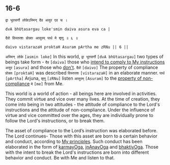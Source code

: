 ## 16-6


```shloka-sa
द्वा भूतसर्गौ लोकेऽस्मिन् दैव असुर एव च ।
```
```shloka-sa-hk
dvA bhUtasargau loke'smin daiva asura eva ca |
```
```shloka-sa
दैवो विस्तरशः प्रोक्तः आसुरम् पार्थ मे शृणु ॥ ६ ॥
```
```shloka-sa-hk
daivo vistarazaH proktaH Asuram pArtha me zRNu || 6 ||
```

`अस्मिन् लोके` `[asmin loke]` In this world, `द्वा भूतसर्गौ` `[dvA bhUtasargau]` two types of beings take form - `दैव` `[daiva]` those who [intend to comply to My instructions](deva_asura) `असुर` `[asura]` and those who [don't](deva_asura). `दैवो` `[daivo]` The property of compliance `प्रोक्तः` `[proktaH]` was described `विस्तरशः` `[vistarazaH]` in an elaborate manner. `पार्थ` `[pArtha]` Arjuna, `शृणु` `[zRNu]` listen `आसुरम्` `[Asuram]` to the [property of non-compliance](deva_asura) `मे` `[me]` from Me.

This world is a world of action - all beings here are involved in activities. They commit virtue and vice over many lives. At the time of creation, they come into being in two attitudes - the attitude of compliance to the Lord's instructions and the attitude of non-compliance. 
Under the influence of virtue and vice committed over the ages, they are individually prone to follow the Lord's instructions, or to break them.



The asset of compliance to the Lord’s instruction was elaborated before. The Lord continues- Those with this asset are born to a certain behavior and conduct, according to [My principles](_16-1_to_16-3). Such conduct has been elaborated in the form of [karmayOga](karmayoga), [jnAnayOga](jnAnayOga_a_defn) and [bhaktiyOga](bhakti_a_defn).
Those with the intent to break the Lord's instructions are born into different behavior and conduct. Be with Me and listen to that.

